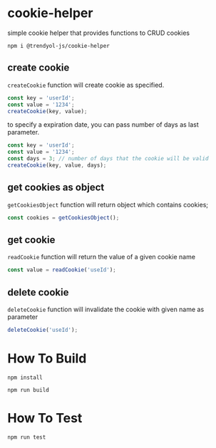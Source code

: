 # cookie-helper
simple cookie helper that provides functions to CRUD cookies

`npm i @trendyol-js/cookie-helper`

## create cookie
`createCookie` function will create cookie as specified.
```javascript
const key = 'userId';
const value = '1234';
createCookie(key, value);
```
to specify a expiration date,  you can pass number of days as last parameter.
```javascript
const key = 'userId';
const value = '1234';
const days = 3; // number of days that the cookie will be valid
createCookie(key, value, days);
```

## get cookies as object
`getCookiesObject` function will return object which contains cookies;
```javascript
const cookies = getCookiesObject();
```

## get cookie
`readCookie` function will return the value of a given cookie name
```javascript
const value = readCookie('useId');
```

## delete cookie
`deleteCookie` function will invalidate the cookie with given name as parameter
```javascript
deleteCookie('useId');
```
# How To Build

`npm install`

`npm run build`

# How To Test

`npm run test`
